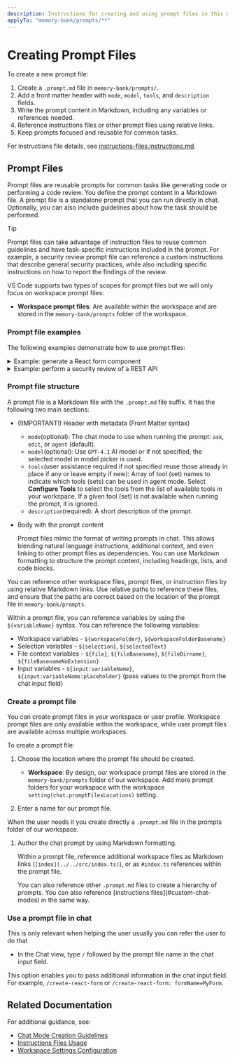 ```yaml
---
description: Instructions for creating and using prompt files in this workspace.
applyTo: "memory-bank/prompts/**"
---
```


# Creating Prompt Files

To create a new prompt file:

1. Create a `.prompt.md` file in `memory-bank/prompts/`.
2. Add a front matter header with `mode`, `model`, `tools`, and `description` fields.
3. Write the prompt content in Markdown, including any variables or references needed.
4. Reference instructions files or other prompt files using relative links.
5. Keep prompts focused and reusable for common tasks.

For instructions file details, see [instructions-files.instructions.md](../instructions/instructions-files.instructions.md).

## Prompt Files

Prompt files are reusable prompts for common tasks like generating code or performing a code review. You define the prompt content in a Markdown file. A prompt file is a standalone prompt that you can run directly in chat. Optionally, you can also include guidelines about how the task should be performed.

> [!TIP]
> Prompt files can take advantage of instruction files to reuse common guidelines and have task-specific instructions included in the prompt. For example, a security review prompt file can reference a custom instructions that describe general security practices, while also including specific instructions on how to report the findings of the review.

VS Code supports two types of scopes for prompt files but we will only focus on workspace prompt files:

* **Workspace prompt files**: Are available within the workspace and are stored in the `memory-bank/prompts` folder of the workspace.

### Prompt file examples

The following examples demonstrate how to use prompt files:

<details>
<summary>Example: generate a React form component</summary>

```markdown
---
mode: 'agent'
model: GPT-4.1
tools: ['githubRepo', 'codebase']
description: 'Generate a new React form component'
---
Your goal is to generate a new React form component based on the templates in #githubRepo contoso/react-templates.

Ask for the form name and fields if not provided.

Requirements for the form:
* Use form design system components
* Use `react-hook-form` for form state management:
* Always define TypeScript types for your form data
* Prefer *uncontrolled* components using register
* Use `defaultValues` to prevent unnecessary rerenders
* Use `yup` for validation:
* Create reusable validation schemas in separate files
* Use TypeScript types to ensure type safety
* Customize UX-friendly validation rules
```

</details>

<details>
<summary>Example: perform a security review of a REST API</summary>

```markdown
---
mode: 'ask'
model: GPT-4.1
description: 'Perform a REST API security review'
---
Perform a REST API security review and provide a TODO list of security issues to address.

* Ensure all endpoints are protected by authentication and authorization
* Validate all user inputs and sanitize data
* Implement rate limiting and throttling
* Implement logging and monitoring for security events

Return the TODO list in a Markdown format, grouped by priority and issue type.
```

</details>

### Prompt file structure

A prompt file is a Markdown file with the `.prompt.md` file suffix. It has the following two main sections:

* (!IMPORTANT!) Header with metadata (Front Matter syntax)

    * `mode`(optional): The chat mode to use when running the prompt: `ask`, `edit`, or `agent` (default).
    * `model`(optional): Use `GPT-4.1` AI model or if not specified, the selected model in model picker is used.
    * `tools`(user assistance required if not specified reuse those already in place if any or leave empty if new): Array of tool (set) names to indicate which tools (sets) can be used in agent mode. Select **Configure Tools** to select the tools from the list of available tools in your workspace. If a given tool (set) is not available when running the prompt, it is ignored.
    * `description`(required): A short description of the prompt.

* Body with the prompt content

    Prompt files mimic the format of writing prompts in chat. This allows blending natural language instructions, additional context, and even linking to other prompt files as dependencies. You can use Markdown formatting to structure the prompt content, including headings, lists, and code blocks.

You can reference other workspace files, prompt files, or instruction files by using relative Markdown links. Use relative paths to reference these files, and ensure that the paths are correct based on the location of the prompt file in `memory-bank/prompts`.

Within a prompt file, you can reference variables by using the `${variableName}` syntax. You can reference the following variables:

* Workspace variables - `${workspaceFolder}`, `${workspaceFolderBasename}`
* Selection variables - `${selection}`, `${selectedText}`
* File context variables - `${file}`, `${fileBasename}`, `${fileDirname}`, `${fileBasenameNoExtension}`
* Input variables - `${input:variableName}`, `${input:variableName:placeholder}` (pass values to the prompt from the chat input field)

### Create a prompt file

You can create prompt files in your workspace or user profile. Workspace prompt files are only available within the workspace, while user prompt files are available across multiple workspaces.

To create a prompt file:

1. Choose the location where the prompt file should be created.

    * **Workspace**: By design, our workspace prompt files are stored in the `memory-bank/prompts` folder of our workspace. Add more prompt folders for your workspace with the workspace `setting(chat.promptFilesLocations)` setting.

1. Enter a name for our prompt file.

When the user needs it you create directly a `.prompt.md` file in the prompts folder of our workspace.

1. Author the chat prompt by using Markdown formatting.

    Within a prompt file, reference additional workspace files as Markdown links (`[index](../../src/index.ts)`), or as `#index.ts` references within the prompt file.

    You can also reference other `.prompt.md` files to create a hierarchy of prompts. You can also reference \[instructions files]\(#custom-chat-modes) in the same way.

### Use a prompt file in chat

This is only relevant when helping the user usually you can refer the user to do that

- In the Chat view, type `/` followed by the prompt file name in the chat input field.

This option enables you to pass additional information in the chat input field. For example, `/create-react-form` or `/create-react-form: formName=MyForm`.

## Related Documentation

For additional guidance, see:

- [Chat Mode Creation Guidelines](./chatmode-creation.instructions.md)
- [Instructions Files Usage](./instructions-files.instructions.md)
- [Workspace Settings Configuration](./settings.instructions.md)
